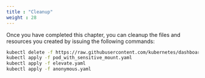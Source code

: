 ```yaml
---
title : "Cleanup"
weight : 28
---
```


Once you have completed this chapter, you can cleanup the files and resources you created by issuing the following commands:

```bash
kubectl delete -f https://raw.githubusercontent.com/kubernetes/dashboard/v2.7.0/aio/deploy/recommended.yaml
kubectl apply -f pod_with_sensitive_mount.yaml
kubectl apply -f elevate.yaml
kubectl apply -f anonymous.yaml
```

